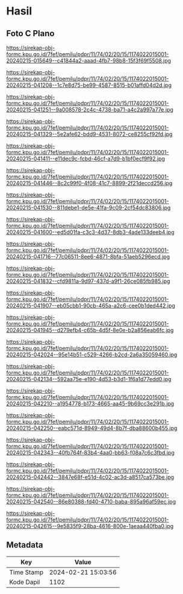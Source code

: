 # Hasil

## Foto C Plano

https://sirekap-obj-formc.kpu.go.id/7fef/pemilu/pdpr/11/74/02/20/15/1174022015001-20240215-015649--c41844a2-aaad-4fb7-98b8-15f3f69f5508.jpg

https://sirekap-obj-formc.kpu.go.id/7fef/pemilu/pdpr/11/74/02/20/15/1174022015001-20240215-041208--1c7e8d75-be99-4587-8515-b01affd04d2d.jpg

https://sirekap-obj-formc.kpu.go.id/7fef/pemilu/pdpr/11/74/02/20/15/1174022015001-20240215-041251--9a008578-2c4c-4738-ba71-a4c2a997a77e.jpg

https://sirekap-obj-formc.kpu.go.id/7fef/pemilu/pdpr/11/74/02/20/15/1174022015001-20240215-041329--5e2afe62-bdd9-4531-8072-ce8255cf92fd.jpg

https://sirekap-obj-formc.kpu.go.id/7fef/pemilu/pdpr/11/74/02/20/15/1174022015001-20240215-041411--e11dec9c-fcbd-46cf-a7d9-b1bf0ecf9f92.jpg

https://sirekap-obj-formc.kpu.go.id/7fef/pemilu/pdpr/11/74/02/20/15/1174022015001-20240215-041446--8c2c99f0-4f08-41c7-8899-2f21deccd256.jpg

https://sirekap-obj-formc.kpu.go.id/7fef/pemilu/pdpr/11/74/02/20/15/1174022015001-20240215-041530--811debe1-de5e-41fa-9c09-2cf54dc83806.jpg

https://sirekap-obj-formc.kpu.go.id/7fef/pemilu/pdpr/11/74/02/20/15/1174022015001-20240215-041600--ed5d01fa-c3c3-4d37-8db3-4ade133deeb4.jpg

https://sirekap-obj-formc.kpu.go.id/7fef/pemilu/pdpr/11/74/02/20/15/1174022015001-20240215-041716--77c06511-8ee6-4871-8bfa-51aeb5296ecd.jpg

https://sirekap-obj-formc.kpu.go.id/7fef/pemilu/pdpr/11/74/02/20/15/1174022015001-20240215-041832--cfd9811a-9d97-437d-a9f1-26ce085fb985.jpg

https://sirekap-obj-formc.kpu.go.id/7fef/pemilu/pdpr/11/74/02/20/15/1174022015001-20240215-041907--eb05cbb1-90cb-465a-a2c6-cee0b1ded442.jpg

https://sirekap-obj-formc.kpu.go.id/7fef/pemilu/pdpr/11/74/02/20/15/1174022015001-20240215-041945--d279efb4-c65b-4d5f-8e0e-b2a856eab6fc.jpg

https://sirekap-obj-formc.kpu.go.id/7fef/pemilu/pdpr/11/74/02/20/15/1174022015001-20240215-042024--95e14b51-c529-4266-b2cd-2a6a35059460.jpg

https://sirekap-obj-formc.kpu.go.id/7fef/pemilu/pdpr/11/74/02/20/15/1174022015001-20240215-042134--592aa75e-e190-4d53-b3d1-1f6a1d77edd0.jpg

https://sirekap-obj-formc.kpu.go.id/7fef/pemilu/pdpr/11/74/02/20/15/1174022015001-20240215-042210--a1954778-b173-4665-aa45-9b69cc3e291b.jpg

https://sirekap-obj-formc.kpu.go.id/7fef/pemilu/pdpr/11/74/02/20/15/1174022015001-20240215-042250--eabc571d-8949-49d4-8b7f-dba88600b455.jpg

https://sirekap-obj-formc.kpu.go.id/7fef/pemilu/pdpr/11/74/02/20/15/1174022015001-20240215-042343--40fb764f-83b4-4aa0-bb63-f08a7c6c3fbd.jpg

https://sirekap-obj-formc.kpu.go.id/7fef/pemilu/pdpr/11/74/02/20/15/1174022015001-20240215-042442--3847e68f-e51d-4c02-ac3d-a8517ca573be.jpg

https://sirekap-obj-formc.kpu.go.id/7fef/pemilu/pdpr/11/74/02/20/15/1174022015001-20240215-042540--86e80388-fd40-4710-baba-895a96af59ec.jpg

https://sirekap-obj-formc.kpu.go.id/7fef/pemilu/pdpr/11/74/02/20/15/1174022015001-20240215-042615--9e5835f9-28ba-4616-800e-1aeaa440fba0.jpg


## Metadata

| Key        | Value               |
| ---------- | ------------------- |
| Time Stamp | 2024-02-21 15:03:56 |
| Kode Dapil | 1102                |



